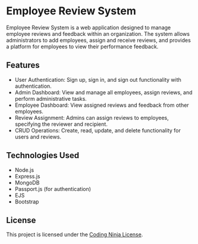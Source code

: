 # Employee Review System

Employee Review System is a web application designed to manage employee reviews and feedback within an organization. The system allows administrators to add employees, assign and receive reviews, and provides a platform for employees to view their performance feedback.



## Features

- User Authentication: Sign up, sign in, and sign out functionality with authentication.
- Admin Dashboard: View and manage all employees, assign reviews, and perform administrative tasks.
- Employee Dashboard: View assigned reviews and feedback from other employees.
- Review Assignment: Admins can assign reviews to employees, specifying the reviewer and recipient.
- CRUD Operations: Create, read, update, and delete functionality for users and reviews.

## Technologies Used

- Node.js
- Express.js
- MongoDB 
- Passport.js (for authentication)
- EJS
- Bootstrap



## License

This project is licensed under the [Coding Ninja  License](LICENSE).


